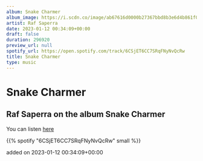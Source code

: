 ```yaml
---
album: Snake Charmer
album_image: https://i.scdn.co/image/ab67616d0000b27367bbd8b3e6d4b861f08c57b6
artist: Raf Saperra
date: 2023-01-12 00:34:09+00:00
draft: false
duration: 296920
preview_url: null
spotify_url: https://open.spotify.com/track/6CSjET6CC7SRqFNyNvQcRw
title: Snake Charmer
type: music
---
```



# Snake Charmer

## Raf Saperra on the album Snake Charmer

You can listen [here](https://open.spotify.com/track/6CSjET6CC7SRqFNyNvQcRw)

{{% spotify "6CSjET6CC7SRqFNyNvQcRw" small %}}

added on 2023-01-12 00:34:09+00:00